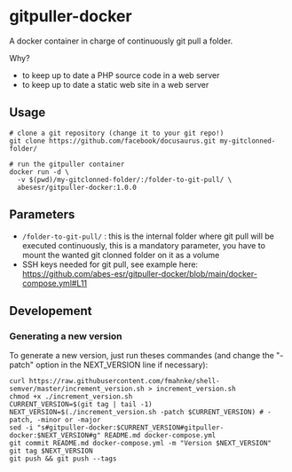 # gitpuller-docker

A docker container in charge of continuously git pull a folder.

Why?

- to keep up to date a PHP source code in a web server
- to keep up to date a static web site in a web server


## Usage

```
# clone a git repository (change it to your git repo!)
git clone https://github.com/facebook/docusaurus.git my-gitclonned-folder/

# run the gitpuller container
docker run -d \
  -v $(pwd)/my-gitclonned-folder/:/folder-to-git-pull/ \
  abesesr/gitpuller-docker:1.0.0
```

## Parameters

- `/folder-to-git-pull/` : this is the internal folder where git pull will be executed continuously, this is a mandatory parameter, you have to mount the wanted git clonned folder on it as a volume
- SSH keys needed for git pull, see example here: https://github.com/abes-esr/gitpuller-docker/blob/main/docker-compose.yml#L11


## Developement

### Generating a new version

To generate a new version, just run theses commandes (and change the "-patch" option in the NEXT_VERSION line if necessary):
```
curl https://raw.githubusercontent.com/fmahnke/shell-semver/master/increment_version.sh > increment_version.sh
chmod +x ./increment_version.sh
CURRENT_VERSION=$(git tag | tail -1)
NEXT_VERSION=$(./increment_version.sh -patch $CURRENT_VERSION) # -patch, -minor or -major
sed -i "s#gitpuller-docker:$CURRENT_VERSION#gitpuller-docker:$NEXT_VERSION#g" README.md docker-compose.yml
git commit README.md docker-compose.yml -m "Version $NEXT_VERSION" 
git tag $NEXT_VERSION
git push && git push --tags
```

